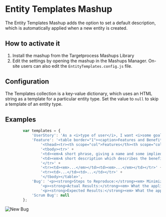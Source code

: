 # Entity Templates Mashup

The Entity Templates Mashup adds the option to set a default description, which is automatically applied when a new entity is created.

## How to activate it

1. Install the mashup from the Targetprocess Mashups Library
2. Edit the settings by opening the mashup in the Mashups Manager.  On-site users can also edit the `EntityTemplates.config.js` file.

## Configuration

The Templates collection is a key-value dictionary, which uses an HTML string as a template for a particular entity type.
Set the value to `null` to skip a template of an entity type.

## Examples

```js
        var templates = {
            'UserStory': 'As a <i>type of user</i>, I want <i>some goal</i> so that <i>some reason</i>',
            'Feature': '<table border="1"><caption>Features and Benefits matrix</caption>' +
				'<thead><tr><th scope="col">Features</th><th scope="col">Benefits</th></tr></thead>' +
				'<tbody><tr>' +
				'<td><em>A short phrase, giving a name and some implied context to the feature</em></td>' +
				'<td><em>A short description which describes the benefit to the user and the business. There may be multiple benefits per feature which are highlighted here</em></td>' +
				'</tr>' +
				'<tr><td><em>...</em></td><td><em>...</em></td></tr>' +
				'<tr><td>...</td><td>...</td></tr>' +
				'</tbody></table>',
            'Bug': '<p><strong>Steps to Reproduce:</strong><em> Minimized, easy-to-follow steps that will trigger the bug. Include any special setup steps.</em></p>' +
				'<p><strong>Actual Results:</strong><em> What the application did after performing the above steps.</em></p>' +
				'<p><strong>Expected Results:</strong><em> What the application should have done, were the bug not present.</em></p>',
            'Scrum Bug': null
        };
```
![New Bug](https://github.com/TargetProcess/TP3MashupLibrary/raw/master/Entity%20Templates/new-bug.png)